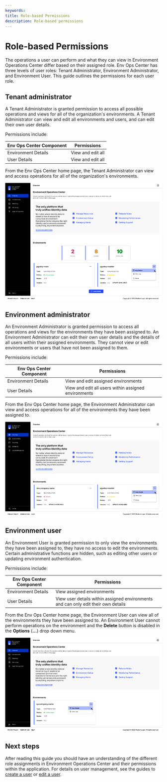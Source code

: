```yaml
---
keywords:
title: Role-based Permissions
description: Role-based permissions
---
```

# Role-based Permissions

The operations a user can perform and what they can view in Environment Operations Center differ based on their assigned role. Env Ops Center has three levels of user roles: Tenant Administrator, Environment Administrator, and Environment User. This guide outlines the permissions for each user role.

## Tenant administrator

A Tenant Administrator is granted permission to access all possible operations and views for all of the organization's environments. A Tenant Administrator can view and edit all environments and users, and can edit their own user details.

Permissions include:

| Env Ops Center Component | Permissions |
| ------------------------ | ----------- |
| Environment Details | View and edit all |
| User Details | View and edit all |

From the Env Ops Center home page, the Tenant Administrator can view and access operations for all of the organization's environments.

![image description](images/tenant-admin.png)

## Environment administrator

An Environment Administrator is granted permission to access all operations and views for the environments they have been assigned to. An Environment Administrator can edit their own user details and the details of all users within their assigned environments. They cannot view or edit environments or users that have not been assigned to them.

Permissions include:

| Env Ops Center Component | Permissions |
| ------------------------ | ----------- |
| Environment Details | View and edit assigned environments |
| User Details | View and edit all users within assigned environments |

From the Env Ops Center home page, the Environment Administrator can view and access operations for all of the environments they have been assigned to.

![image description](images/env-admin.png)

## Environment user

An Environment User is granted permission to only view the environments they have been assigned to, they have no access to edit the environments. Certain administrative functions are hidden, such as editing other users or updating environment authentication. 

Permissions include:

| Env Ops Center Component | Permissions |
| ------------------------ | ----------- |
| Environment Details | View assigned environments |
| User Details | View user details within assigned environments and can only edit their own details |
  
From the Env Ops Center home page, the Environment User can view all of the environments they have been assigned to. An Environment User cannot perform operations on the environment and the  **Delete** button is disabled in the **Options** (**...**) drop down menu.

![image description](images/env-user.png)

## Next steps

After reading this guide you should have an understanding of the different role assignments in Environment Operations Center and their permissions within the application. For details on user management, see the guides to [create a user](../user-management/create-user.md) or [edit a user](../user-management/edit-user.md).
